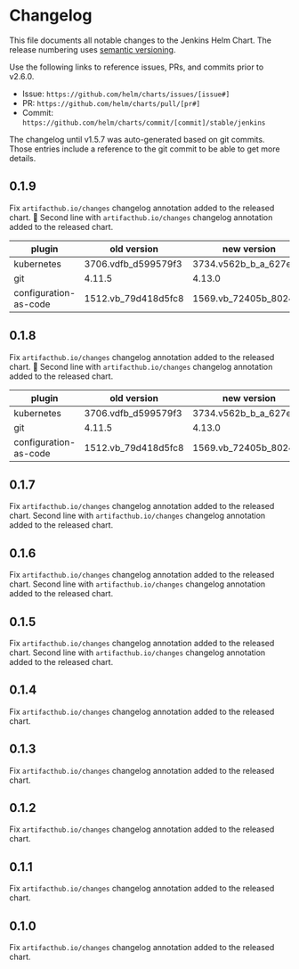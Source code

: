 # Changelog

This file documents all notable changes to the Jenkins Helm Chart.
The release numbering uses [semantic versioning](http://semver.org).

Use the following links to reference issues, PRs, and commits prior to v2.6.0.

* Issue:  `https://github.com/helm/charts/issues/[issue#]`
* PR:     `https://github.com/helm/charts/pull/[pr#]`
* Commit: `https://github.com/helm/charts/commit/[commit]/stable/jenkins`

The changelog until v1.5.7 was auto-generated based on git commits.
Those entries include a reference to the git commit to be able to get more details.

<!--
Artifact Hub changes annotations processing:
- Remove empty lines
- Keep only ASCII characters (no emojis)
- One change per line
- Remove table(s) (starting by "|")
-->

## 0.1.9

Fix `artifacthub.io/changes` changelog annotation added to the released chart.
🚀 Second line with `artifacthub.io/changes` changelog annotation added to the released chart.

| plugin                | old version           | new version            |
|-----------------------|-----------------------|------------------------|
| kubernetes            | 3706.vdfb_d599579f3   | 3734.v562b_b_a_627ea_c |
| git                   | 4.11.5                | 4.13.0                 |
| configuration-as-code | 1512.vb_79d418d5fc8   | 1569.vb_72405b_80249   |

## 0.1.8

Fix `artifacthub.io/changes` changelog annotation added to the released chart.
🚀 Second line with `artifacthub.io/changes` changelog annotation added to the released chart.

| plugin                | old version           | new version            |
|-----------------------|-----------------------|------------------------|
| kubernetes            | 3706.vdfb_d599579f3   | 3734.v562b_b_a_627ea_c |
| git                   | 4.11.5                | 4.13.0                 |
| configuration-as-code | 1512.vb_79d418d5fc8   | 1569.vb_72405b_80249   |

## 0.1.7

Fix `artifacthub.io/changes` changelog annotation added to the released chart.
Second line with `artifacthub.io/changes` changelog annotation added to the released chart.

## 0.1.6

Fix `artifacthub.io/changes` changelog annotation added to the released chart.
Second line with `artifacthub.io/changes` changelog annotation added to the released chart.

## 0.1.5

Fix `artifacthub.io/changes` changelog annotation added to the released chart.
Second line with `artifacthub.io/changes` changelog annotation added to the released chart.

## 0.1.4

Fix `artifacthub.io/changes` changelog annotation added to the released chart.

## 0.1.3

Fix `artifacthub.io/changes` changelog annotation added to the released chart.

## 0.1.2

Fix `artifacthub.io/changes` changelog annotation added to the released chart.

## 0.1.1

Fix `artifacthub.io/changes` changelog annotation added to the released chart.

## 0.1.0

Fix `artifacthub.io/changes` changelog annotation added to the released chart.
